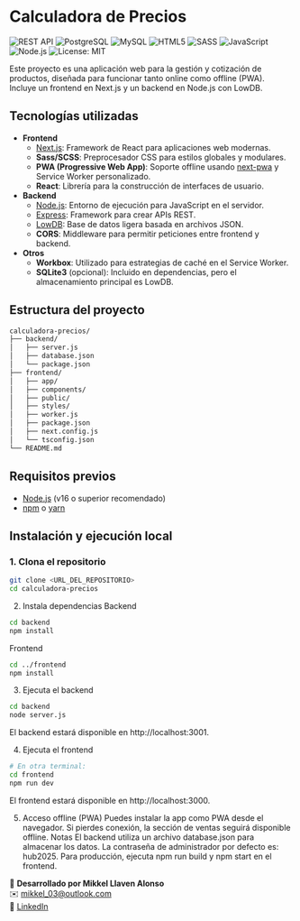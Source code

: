 # Calculadora de Precios

![REST API](https://img.shields.io/badge/REST%20API-RESTful-4CAF50?style=for-the-badge&logo=api)
![PostgreSQL](https://img.shields.io/badge/PostgreSQL-16.2-336791?style=for-the-badge&logo=postgresql&logoColor=white)
![MySQL](https://img.shields.io/badge/MySQL-8.0-4479A1?style=for-the-badge&logo=mysql)
![HTML5](https://img.shields.io/badge/HTML5-E34F26?style=for-the-badge&logo=html5&logoColor=white)
![SASS](https://img.shields.io/badge/Sass-CC6699?style=for-the-badge&logo=sass&logoColor=white)
![JavaScript](https://img.shields.io/badge/JavaScript-F7DF1E?style=for-the-badge&logo=javascript&logoColor=black)
![Node.js](https://img.shields.io/badge/Node.js-18.x-339933?style=for-the-badge&logo=nodedotjs&logoColor=white)
![License: MIT](https://img.shields.io/badge/License-MIT-yellow.svg?style=for-the-badge)

Este proyecto es una aplicación web para la gestión y cotización de productos, diseñada para funcionar tanto online como offline (PWA). Incluye un frontend en Next.js y un backend en Node.js con LowDB.

## Tecnologías utilizadas

- **Frontend**
  - [Next.js](https://nextjs.org/): Framework de React para aplicaciones web modernas.
  - **Sass/SCSS**: Preprocesador CSS para estilos globales y modulares.
  - **PWA (Progressive Web App)**: Soporte offline usando [next-pwa](https://github.com/shadowwalker/next-pwa) y Service Worker personalizado.
  - **React**: Librería para la construcción de interfaces de usuario.
- **Backend**
  - [Node.js](https://nodejs.org/): Entorno de ejecución para JavaScript en el servidor.
  - [Express](https://expressjs.com/): Framework para crear APIs REST.
  - [LowDB](https://github.com/typicode/lowdb): Base de datos ligera basada en archivos JSON.
  - **CORS**: Middleware para permitir peticiones entre frontend y backend.
- **Otros**
  - **Workbox**: Utilizado para estrategias de caché en el Service Worker.
  - **SQLite3** (opcional): Incluido en dependencias, pero el almacenamiento principal es LowDB.

## Estructura del proyecto
```bash
calculadora-precios/
├── backend/
│   ├── server.js
│   ├── database.json
│   └── package.json
├── frontend/
│   ├── app/
│   ├── components/
│   ├── public/
│   ├── styles/
│   ├── worker.js
│   ├── package.json
│   ├── next.config.js
│   └── tsconfig.json
└── README.md
```

## Requisitos previos

- [Node.js](https://nodejs.org/) (v16 o superior recomendado)
- [npm](https://www.npmjs.com/) o [yarn](https://yarnpkg.com/)

## Instalación y ejecución local

### 1. Clona el repositorio

```bash
git clone <URL_DEL_REPOSITORIO>
cd calculadora-precios
```

2. Instala dependencias
Backend
```bash
cd backend
npm install
```

Frontend
```bash
cd ../frontend
npm install
```

3. Ejecuta el backend
```bash
cd backend
node server.js
```

El backend estará disponible en http://localhost:3001.

4. Ejecuta el frontend
```bash
# En otra terminal:
cd frontend
npm run dev
```

El frontend estará disponible en http://localhost:3000.

5. Acceso offline (PWA)
Puedes instalar la app como PWA desde el navegador.
Si pierdes conexión, la sección de ventas seguirá disponible offline.
Notas
El backend utiliza un archivo database.json para almacenar los datos.
La contraseña de administrador por defecto es: hub2025.
Para producción, ejecuta npm run build y npm start en el frontend.

📌 **Desarrollado por Mikkel Llaven Alonso**  
✉️ [mikkel_03@outlook.com](mailto:mikkel_03@outlook.com)  
💼 [LinkedIn](https://www.linkedin.com/in/mikkel-llaven-alonso-5893b4280/)